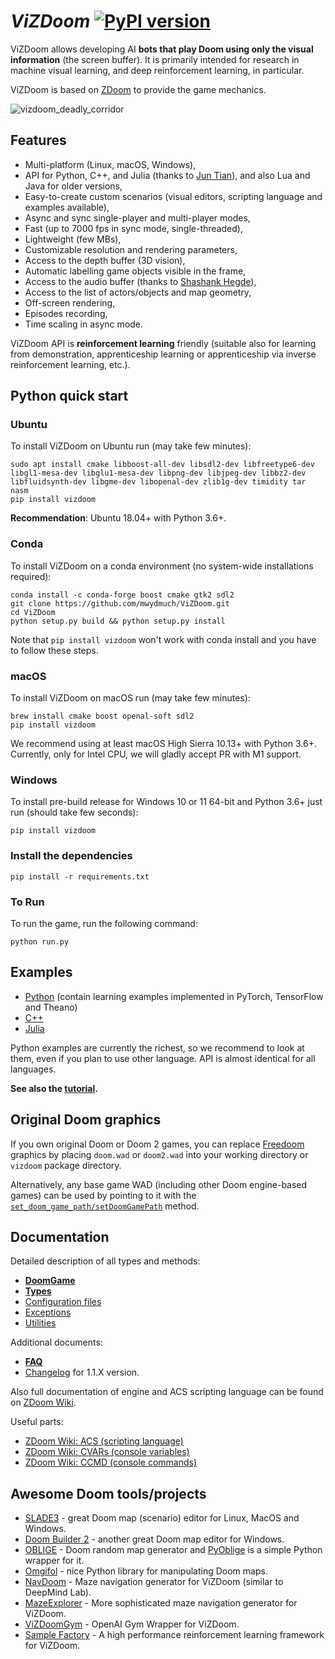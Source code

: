 # ***ViZDoom*** [![PyPI version](https://badge.fury.io/py/vizdoom.svg)](https://badge.fury.io/py/vizdoom) 

ViZDoom allows developing AI **bots that play Doom using only the visual information** (the screen buffer). It is primarily intended for research in machine visual learning, and deep reinforcement learning, in particular.

ViZDoom is based on [ZDoom](https://github.com/rheit/zdoom) to provide the game mechanics.

![vizdoom_deadly_corridor](http://www.cs.put.poznan.pl/mkempka/misc/vizdoom_gifs/vizdoom_corridor_segmentation.gif)


## **Features**
- Multi-platform (Linux, macOS, Windows),
- API for Python, C++, and Julia (thanks to [Jun Tian](https://github.com/findmyway)), and also Lua and Java for older versions,
- Easy-to-create custom scenarios (visual editors, scripting language and examples available),
- Async and sync single-player and multi-player modes,
- Fast (up to 7000 fps in sync mode, single-threaded),
- Lightweight (few MBs),
- Customizable resolution and rendering parameters,
- Access to the depth buffer (3D vision),
- Automatic labelling game objects visible in the frame,
- Access to the audio buffer (thanks to [Shashank Hegde](https://github.com/hegde95)),
- Access to the list of actors/objects and map geometry,
- Off-screen rendering,
- Episodes recording,
- Time scaling in async mode.

ViZDoom API is **reinforcement learning** friendly (suitable also for learning from demonstration, apprenticeship learning or apprenticeship via inverse reinforcement learning, etc.).




## Python quick start

### **Ubuntu**
To install ViZDoom on Ubuntu run (may take few minutes):
```
sudo apt install cmake libboost-all-dev libsdl2-dev libfreetype6-dev libgl1-mesa-dev libglu1-mesa-dev libpng-dev libjpeg-dev libbz2-dev libfluidsynth-dev libgme-dev libopenal-dev zlib1g-dev timidity tar nasm
pip install vizdoom
```
**Recommendation**: Ubuntu 18.04+ with Python 3.6+.

### **Conda**
To install ViZDoom on a conda environment (no system-wide installations required):
```
conda install -c conda-forge boost cmake gtk2 sdl2
git clone https://github.com/mwydmuch/ViZDoom.git
cd ViZDoom
python setup.py build && python setup.py install
```
Note that `pip install vizdoom` won't work with conda install and you have to follow these steps.

### **macOS** 
To install ViZDoom on macOS run (may take few minutes):
```
brew install cmake boost openal-soft sdl2
pip install vizdoom
```
We recommend using at least macOS High Sierra 10.13+ with Python 3.6+.
Currently, only for Intel CPU, we will gladly accept PR with M1 support.

### **Windows**
To install pre-build release for Windows 10 or 11 64-bit and Python 3.6+ just run (should take few seconds):
```
pip install vizdoom
```

### **Install the dependencies**
```
pip install -r requirements.txt
```

### **To Run**
To run the game, run the following command:
```
python run.py
```

## Examples

- [Python](examples/python) (contain learning examples implemented in PyTorch, TensorFlow and Theano)
- [C++](examples/c%2B%2B)
- [Julia](examples/julia)

Python examples are currently the richest, so we recommend to look at them, even if you plan to use other language. API is almost identical for all languages.

**See also the [tutorial](http://vizdoom.cs.put.edu.pl/tutorial).**


## Original Doom graphics

If you own original Doom or Doom 2 games, you can replace [Freedoom](https://freedoom.github.io/) graphics by placing `doom.wad` or `doom2.wad` into your working directory or `vizdoom` package directory.

Alternatively, any base game WAD (including other Doom engine-based games) can be used by pointing to it with the [`set_doom_game_path/setDoomGamePath`](https://github.com/mwydmuch/ViZDoom/blob/master/doc/DoomGame.md#-setdoomscenariopath) method.


## Documentation

Detailed description of all types and methods:

- **[DoomGame](doc/DoomGame.md)**
- **[Types](doc/Types.md)**
- [Configuration files](doc/ConfigFile.md)
- [Exceptions](doc/Exceptions.md)
- [Utilities](doc/Utilities.md)

Additional documents:

- **[FAQ](doc/FAQ.md)**
- [Changelog](doc/Changelog.md) for 1.1.X version.

Also full documentation of engine and ACS scripting language can be found on
[ZDoom Wiki](https://zdoom.org/wiki/).

Useful parts:

- [ZDoom Wiki: ACS (scripting language)](https://zdoom.org/wiki/ACS)
- [ZDoom Wiki: CVARs (console variables)](https://zdoom.org/wiki/CVARs)
- [ZDoom Wiki: CCMD (console commands)](https://zdoom.org/wiki/CCMDs)


## Awesome Doom tools/projects

- [SLADE3](http://slade.mancubus.net/) - great Doom map (scenario) editor for Linux, MacOS and Windows.
- [Doom Builder 2](http://www.doombuilder.com/) - another great Doom map editor for Windows.
- [OBLIGE](http://oblige.sourceforge.net/) - Doom random map generator and [PyOblige](https://github.com/mwydmuch/PyOblige) is a simple Python wrapper for it.
- [Omgifol](https://github.com/devinacker/omgifol) - nice Python library for manipulating Doom maps.
- [NavDoom](https://github.com/agiantwhale/navdoom) - Maze navigation generator for ViZDoom (similar to DeepMind Lab).
- [MazeExplorer](https://github.com/microsoft/MazeExplorer) - More sophisticated maze navigation generator for ViZDoom.
- [ViZDoomGym](https://github.com/shakenes/vizdoomgym) - OpenAI Gym Wrapper for ViZDoom.
- [Sample Factory](https://github.com/alex-petrenko/sample-factory) - A high performance reinforcement learning framework for ViZDoom.


